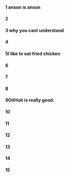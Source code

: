 #### 1 anson is anson 
#### 2
#### 3 why you cant understand
#### 4
#### 5I like to eat fried chicken
#### 6
#### 7
#### 8
#### 9GitHub is really good.
#### 10
#### 11
#### 12
#### 13
#### 14
#### 15